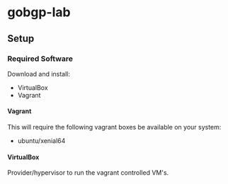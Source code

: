 # gobgp-lab

## Setup ##

### Required Software ###
Download and install: 
  + VirtualBox
  + Vagrant

#### Vagrant ####
This will require the following vagrant boxes be available on your system:
- ubuntu/xenial64

#### VirtualBox ####
Provider/hypervisor to run the vagrant controlled VM's.